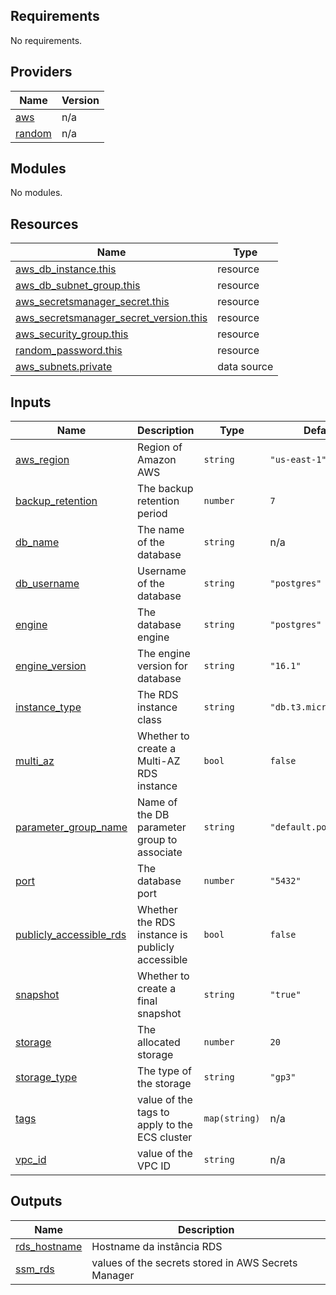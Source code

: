 ## Requirements

No requirements.

## Providers

| Name | Version |
|------|---------|
| <a name="provider_aws"></a> [aws](#provider\_aws) | n/a |
| <a name="provider_random"></a> [random](#provider\_random) | n/a |

## Modules

No modules.

## Resources

| Name | Type |
|------|------|
| [aws_db_instance.this](https://registry.terraform.io/providers/hashicorp/aws/latest/docs/resources/db_instance) | resource |
| [aws_db_subnet_group.this](https://registry.terraform.io/providers/hashicorp/aws/latest/docs/resources/db_subnet_group) | resource |
| [aws_secretsmanager_secret.this](https://registry.terraform.io/providers/hashicorp/aws/latest/docs/resources/secretsmanager_secret) | resource |
| [aws_secretsmanager_secret_version.this](https://registry.terraform.io/providers/hashicorp/aws/latest/docs/resources/secretsmanager_secret_version) | resource |
| [aws_security_group.this](https://registry.terraform.io/providers/hashicorp/aws/latest/docs/resources/security_group) | resource |
| [random_password.this](https://registry.terraform.io/providers/hashicorp/random/latest/docs/resources/password) | resource |
| [aws_subnets.private](https://registry.terraform.io/providers/hashicorp/aws/latest/docs/data-sources/subnets) | data source |

## Inputs

| Name | Description | Type | Default | Required |
|------|-------------|------|---------|:--------:|
| <a name="input_aws_region"></a> [aws\_region](#input\_aws\_region) | Region of Amazon AWS | `string` | `"us-east-1"` | no |
| <a name="input_backup_retention"></a> [backup\_retention](#input\_backup\_retention) | The backup retention period | `number` | `7` | no |
| <a name="input_db_name"></a> [db\_name](#input\_db\_name) | The name of the database | `string` | n/a | yes |
| <a name="input_db_username"></a> [db\_username](#input\_db\_username) | Username of the database | `string` | `"postgres"` | no |
| <a name="input_engine"></a> [engine](#input\_engine) | The database engine | `string` | `"postgres"` | no |
| <a name="input_engine_version"></a> [engine\_version](#input\_engine\_version) | The engine version for database | `string` | `"16.1"` | no |
| <a name="input_instance_type"></a> [instance\_type](#input\_instance\_type) | The RDS instance class | `string` | `"db.t3.micro"` | no |
| <a name="input_multi_az"></a> [multi\_az](#input\_multi\_az) | Whether to create a Multi-AZ RDS instance | `bool` | `false` | no |
| <a name="input_parameter_group_name"></a> [parameter\_group\_name](#input\_parameter\_group\_name) | Name of the DB parameter group to associate | `string` | `"default.postgres16"` | no |
| <a name="input_port"></a> [port](#input\_port) | The database port | `number` | `"5432"` | no |
| <a name="input_publicly_accessible_rds"></a> [publicly\_accessible\_rds](#input\_publicly\_accessible\_rds) | Whether the RDS instance is publicly accessible | `bool` | `false` | no |
| <a name="input_snapshot"></a> [snapshot](#input\_snapshot) | Whether to create a final snapshot | `string` | `"true"` | no |
| <a name="input_storage"></a> [storage](#input\_storage) | The allocated storage | `number` | `20` | no |
| <a name="input_storage_type"></a> [storage\_type](#input\_storage\_type) | The type of the storage | `string` | `"gp3"` | no |
| <a name="input_tags"></a> [tags](#input\_tags) | value of the tags to apply to the ECS cluster | `map(string)` | n/a | yes |
| <a name="input_vpc_id"></a> [vpc\_id](#input\_vpc\_id) | value of the VPC ID | `string` | n/a | yes |

## Outputs

| Name | Description |
|------|-------------|
| <a name="output_rds_hostname"></a> [rds\_hostname](#output\_rds\_hostname) | Hostname da instância RDS |
| <a name="output_ssm_rds"></a> [ssm\_rds](#output\_ssm\_rds) | values of the secrets stored in AWS Secrets Manager |
